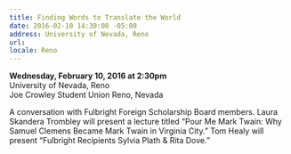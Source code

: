 ```yaml
---
title: Finding Words to Translate the World
date: 2016-02-10 14:30:00 -05:00
address: University of Nevada, Reno
url: 
locale: Reno
---
```


**Wednesday, February 10, 2016 at 2:30pm**  
University of Nevada, Reno  
Joe Crowley Student Union
Reno, Nevada

A conversation with Fulbright Foreign Scholarship Board members. Laura Skandera Trombley will present a lecture titled “Pour Me Mark Twain: Why Samuel Clemens Became Mark Twain in Virginia City.” Tom Healy will present “Fulbright Recipients Sylvia Plath & Rita Dove.”
